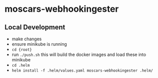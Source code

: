 # moscars-webhookingester

## Local Development

- make changes
- ensure minikube is running
- `cd {root}`
- run `./push.sh` this will build the docker images and load these into minikube
- `cd .helm`
- `helm install -f .helm/values.yaml moscars-webhookingester .helm/`